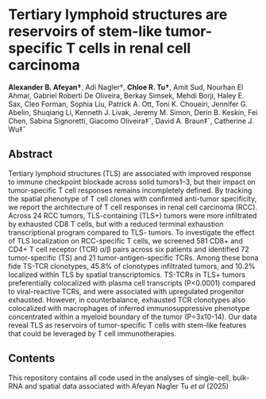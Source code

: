 # **Tertiary lymphoid structures are reservoirs of stem-like tumor-specific T cells in renal cell carcinoma**

**Alexander B. Afeyan†**, Adi Nagler†, **Chloe R. Tu†**, Amit Sud, Nourhan El Ahmar, Gabriel Roberti De Oliveira, Berkay Simsek, Mehdi Borji, Haley E. Sax, Cleo Forman, Sophia Liu, Patrick A. Ott, Toni K. Choueiri, Jennifer G. Abelin, Shuqiang Li, Kenneth J. Livak, Jeremy M. Simon, Derin B. Keskin, Fei Chen, Sabina Signoretti, Giacomo Oliveira‡ˆ, David A. Braun‡ˆ, Catherine J. Wu‡ˆ

## Abstract
Tertiary lymphoid structures (TLS) are associated with improved response to immune checkpoint blockade across solid tumors1–3, but their impact on tumor-specific T cell responses remains incompletely defined. By tracking the spatial phenotype of T cell clones with confirmed anti-tumor specificity, we report the architecture of T cell responses in renal cell carcinoma (RCC). Across 24 RCC tumors, TLS-containing (TLS+) tumors were more infiltrated by exhausted CD8 T cells, but with a reduced terminal exhaustion transcriptional program compared to TLS- tumors. To investigate the effect of TLS localization on RCC-specific T cells, we screened 581 CD8+ and CD4+ T cell receptor (TCR) α/β pairs across six patients and identified 72 tumor-specific (TS) and 21 tumor-antigen-specific TCRs. Among these bona fide TS-TCR clonotypes, 45.8% of clonotypes infiltrated tumors, and 10.2% localized within TLS by spatial transcriptomics. TS-TCRs in TLS+ tumors preferentially colocalized with plasma cell transcripts (P<0.0001) compared to viral-reactive TCRs, and were associated with upregulated progenitor exhausted. However, in counterbalance, exhausted TCR clonotypes also colocalized with macrophages of inferred immunosuppressive phenotype concentrated within a myeloid boundary of the tumor (P=3x10-14). Our data reveal TLS as reservoirs of tumor-specific T cells with stem-like features that could be leveraged by T cell immunotherapies.

## Contents
This repository contains all code used in the analyses of single-cell, bulk-RNA and spatial data associated with Afeyan Nagler Tu _et al_ (2025)
